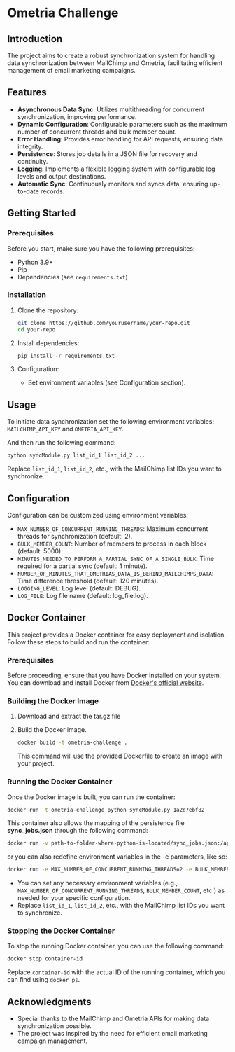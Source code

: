 # Ometria Challenge

## Introduction

The project aims to create a robust synchronization system for handling data synchronization between MailChimp and Ometria, facilitating efficient management of email marketing campaigns.

## Features

- **Asynchronous Data Sync**: Utilizes multithreading for concurrent synchronization, improving performance.
- **Dynamic Configuration**: Configurable parameters such as the maximum number of concurrent threads and bulk member count.
- **Error Handling**: Provides error handling for API requests, ensuring data integrity.
- **Persistence**: Stores job details in a JSON file for recovery and continuity.
- **Logging**: Implements a flexible logging system with configurable log levels and output destinations.
- **Automatic Sync**: Continuously monitors and syncs data, ensuring up-to-date records.

## Getting Started

### Prerequisites

Before you start, make sure you have the following prerequisites:

- Python 3.9+
- Pip
- Dependencies (see `requirements.txt`)

### Installation

1. Clone the repository:

   ```bash
   git clone https://github.com/yourusername/your-repo.git
   cd your-repo
   ```

2. Install dependencies:

   ```bash
   pip install -r requirements.txt
   ```

3. Configuration:

   - Set environment variables (see Configuration section).

## Usage

To initiate data synchronization set the following environment variables:
`MAILCHIMP_API_KEY` and `OMETRIA_API_KEY`.

And then run the following command:

```bash
python syncModule.py list_id_1 list_id_2 ...
```

Replace `list_id_1`, `list_id_2`, etc., with the MailChimp list IDs you want to synchronize.

## Configuration

Configuration can be customized using environment variables:

- `MAX_NUMBER_OF_CONCURRENT_RUNNING_THREADS`: Maximum concurrent threads for synchronization (default: 2).
- `BULK_MEMBER_COUNT`: Number of members to process in each block (default: 5000).
- `MINUTES_NEEDED_TO_PERFORM_A_PARTIAL_SYNC_OF_A_SINGLE_BULK`: Time required for a partial sync (default: 1 minute).
- `NUMBER_OF_MINUTES_THAT_OMETRIAS_DATA_IS_BEHIND_MAILCHIMPS_DATA`: Time difference threshold (default: 120 minutes).
- `LOGGING_LEVEL`: Log level (default: DEBUG).
- `LOG_FILE`: Log file name (default: log_file.log).


## Docker Container

This project provides a Docker container for easy deployment and isolation. Follow these steps to build and run the container:

### Prerequisites

Before proceeding, ensure that you have Docker installed on your system. You can download and install Docker from [Docker's official website](https://docs.docker.com/get-docker/).

### Building the Docker Image

1. Download and extract the tar.gz file

2. Build the Docker image.

   ```bash
   docker build -t ometria-challenge .
   ```

   This command will use the provided Dockerfile to create an image with your project.

### Running the Docker Container

Once the Docker image is built, you can run the container:

```bash
docker run -t ometria-challenge python syncModule.py 1a2d7ebf82
```

This container also allows the mapping of the persistence file **sync_jobs.json** through the following command:

```bash
docker run -v path-to-folder-where-python-is-located/sync_jobs.json:/app/sync_jobs.json -t ometria-challenge python syncModule.py 1a2d7ebf82
```

or you can also redefine environment variables in the -e parameters, like so:

```bash
docker run -e MAX_NUMBER_OF_CONCURRENT_RUNNING_THREADS=2 -e BULK_MEMBER_COUNT=5000 -e ... your-image-name python syncModule.py list_id_1 list_id_2 ...
```

- You can set any necessary environment variables (e.g., `MAX_NUMBER_OF_CONCURRENT_RUNNING_THREADS`, `BULK_MEMBER_COUNT`, etc.) as needed for your specific configuration.
- Replace `list_id_1`, `list_id_2`, etc., with the MailChimp list IDs you want to synchronize.

### Stopping the Docker Container

To stop the running Docker container, you can use the following command:

```bash
docker stop container-id
```

Replace `container-id` with the actual ID of the running container, which you can find using `docker ps`.



## Acknowledgments

- Special thanks to the MailChimp and Ometria APIs for making data synchronization possible.
- The project was inspired by the need for efficient email marketing campaign management.
